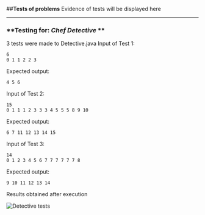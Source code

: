 ##**Tests of problems**
Evidence of tests will be displayed here

----------
### **Testing for: *Chef Detective* **
3 tests were made to Detective.java
Input of Test 1:

    6
    0 1 1 2 2 3
Expected output:

    4 5 6

Input of Test 2:

    15
    0 1 1 1 2 3 3 3 4 5 5 5 8 9 10
Expected output:

    6 7 11 12 13 14 15
Input of Test 3:

    14
    0 1 2 3 4 5 6 7 7 7 7 7 7 8
Expected output:

    9 10 11 12 13 14
Results obtained after execution

![Detective tests](https://cdn.pbrd.co/images/ARXebOylZ.png?raw=true)
